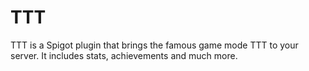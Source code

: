 # TTT
TTT is a Spigot plugin that brings the famous game mode TTT to your server. It includes stats, achievements and much more.

